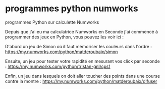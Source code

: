 # programmes python numworks
programmes Python sur calculette Numworks

Depuis que j'ai eu ma calculatrice Numworks en Seconde j'ai commencé à programmer des jeux en Python, vous pouvez les voir ici :

D'abord un jeu de Simon où il faut mémoriser les couleurs dans l'ordre :
https://my.numworks.com/python/matderoubaix/simon

Ensuite, un jeu pour tester votre rapidité en mesurant vos click par seconde : 
https://my.numworks.com/python/tristan-gnl/cps1

Enfin, un jeu dans lesquels on doit aller toucher des points dans une course contre la montre :
https://my.numworks.com/python/matderoubaix/difuser
